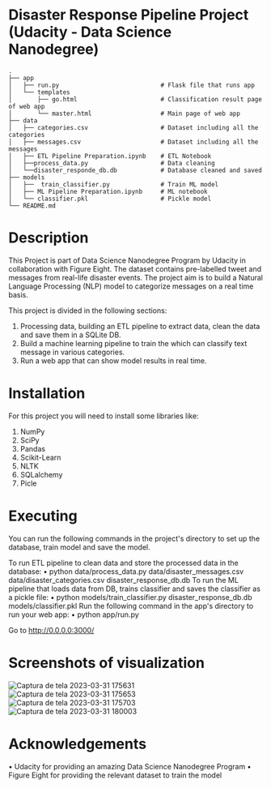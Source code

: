 # Disaster Response Pipeline Project (Udacity - Data Science Nanodegree)

    .
    ├── app     
    │   ├── run.py                            # Flask file that runs app
    │   └── templates   
    │       ├── go.html                       # Classification result page of web app
    │       └── master.html                   # Main page of web app    
    ├── data                   
    │   ├── categories.csv                    # Dataset including all the categories  
    │   ├── messages.csv                      # Dataset including all the messages
    │   ├── ETL Pipeline Preparation.ipynb    # ETL Notebook
    │   ├──process_data.py                    # Data cleaning
    │   └──disaster_responde_db.db            # Database cleaned and saved
    ├── models
    │   ├──  train_classifier.py              # Train ML model        
    │   ├── ML Pipeline Preparation.ipynb     # ML notebook
    │   └── classifier.pkl                    # Pickle model
    └── README.md
# Description
This Project is part of Data Science Nanodegree Program by Udacity in collaboration with Figure Eight. The dataset contains pre-labelled tweet and messages from real-life disaster events. The project aim is to build a Natural Language Processing (NLP) model to categorize messages on a real time basis.

This project is divided in the following sections:

1. Processing data, building an ETL pipeline to extract data, clean the data and save them in a SQLite DB.
2. Build a machine learning pipeline to train the which can classify text message in various categories.
3. Run a web app that can show model results in real time.
# Installation
For this project you will need to install some libraries like:
1. NumPy
2. SciPy
3. Pandas
4. Scikit-Learn
5. NLTK
6. SQLalchemy
7. Picle

# Executing
You can run the following commands in the project's directory to set up the database, train model and save the model.

To run ETL pipeline to clean data and store the processed data in the database:
• python data/process_data.py data/disaster_messages.csv data/disaster_categories.csv disaster_response_db.db
To run the ML pipeline that loads data from DB, trains classifier and saves the classifier as a pickle file:
• python models/train_classifier.py disaster_response_db.db models/classifier.pkl
Run the following command in the app's directory to run your web app:
• python app/run.py

Go to http://0.0.0.0:3000/

# Screenshots of visualization
![Captura de tela 2023-03-31 175631](https://user-images.githubusercontent.com/103281382/229228783-d053bb78-2813-4d6b-b2d9-194393e162b8.png)
![Captura de tela 2023-03-31 175653](https://user-images.githubusercontent.com/103281382/229228820-7e5f5995-0e08-44cb-946a-eac142837de0.png)
![Captura de tela 2023-03-31 175703](https://user-images.githubusercontent.com/103281382/229228839-39e63a66-5f92-469a-8ca2-09b6bd6afaee.png)
![Captura de tela 2023-03-31 180003](https://user-images.githubusercontent.com/103281382/229229143-9284cd03-cf6a-44b7-82ea-919b50ea1eca.png)

# Acknowledgements
• Udacity for providing an amazing Data Science Nanodegree Program
• Figure Eight for providing the relevant dataset to train the model
